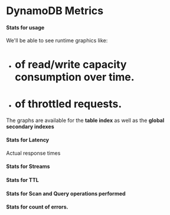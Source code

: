 # DynamoDB Metrics

#### Stats for usage
We'll be able to see runtime graphics like:
- # of read/write capacity consumption over time.
- # of throttled requests.

The graphs are available for the **table index** as well as the **global secondary indexes**


#### Stats for Latency
Actual response times 

#### Stats for Streams

#### Stats for TTL

#### Stats for Scan and Query operations performed

#### Stats for count of errors.
